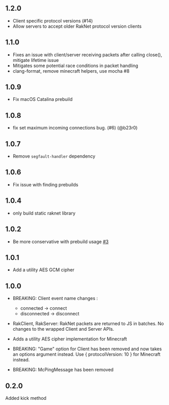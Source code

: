 ## 1.2.0
* Client specific protocol versions (#14)
* Allow servers to accept older RakNet protocol version clients

## 1.1.0
* Fixes an issue with client/server receiving packets after calling close(), mitigate lifetime issue
* Mitigates some potential race conditions in packet handling
* clang-format, remove minecraft helpers, use mocha #8

## 1.0.9
* Fix macOS Catalina prebuild

## 1.0.8
* fix set maximum incoming connections bug. (#6) (@b23r0)

## 1.0.7
* Remove `segfault-handler` dependency

## 1.0.6
* Fix issue with finding prebuilds

## 1.0.4
* only build static raknet library

## 1.0.2
* Be more conservative with prebuild usage [#3](https://github.com/extremeheat/node-raknet-native/pull/3)

## 1.0.1

* Add a utility AES GCM cipher

## 1.0.0

* BREAKING: Client event name changes : 
  * connected -> connect
  * disconnected -> disconnect
* RakClient, RakServer: RakNet packets are returned to JS in batches. No changes to the wrapped Client and Server APIs.

* Adds a utility AES cipher implementation for Minecraft
* BREAKING: "Game" option for Client has been removed and now takes an options argument instead. Use { protocolVersion: 10 } for Minecraft instead.
* BREAKING: McPingMessage has been removed

## 0.2.0

Added kick method
